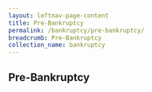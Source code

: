 ```yaml
---
layout: leftnav-page-content
title: Pre-Bankruptcy
permalink: /bankruptcy/pre-bankruptcy/
breadcrumb: Pre-Bankruptcy
collection_name: bankruptcy
---
```

Pre-Bankruptcy
---
